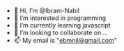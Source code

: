 - 👋 Hi, I’m @Ibram-Nabil
- 👀 I’m interested in programming
- 🌱 I’m currently learning javascript
- 💞️ I’m looking to collaborate on ...
- 📫 My email is "ebmnil@gmail.com"

<!---
Ibram-Nabil/Ibram-Nabil is a ✨ special ✨ repository because its `README.md` (this file) appears on your GitHub profile.
You can click the Preview link to take a look at your changes.
--->
